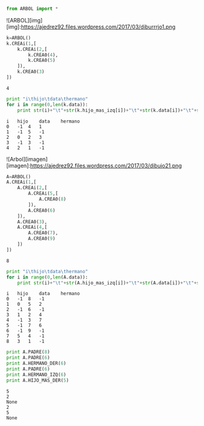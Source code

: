 

```python
from ARBOL import *
```

![ARBOL][img]
[img]:https://ajedrez92.files.wordpress.com/2017/03/diburrrjo1.png


```python
k=ARBOL()
k.CREAi(1,[
    k.CREAi(2,[
        k.CREA0(4),
        k.CREA0(5)
    ]),
    k.CREA0(3)
])
```




    4




```python
print "i\thijo\tdata\thermano"
for i in range(0,len(k.data)):
    print str(i)+"\t"+str(k.hijo_mas_izq[i])+"\t"+str(k.data[i])+"\t"+str(k.hermano_dere[i])
```

    i	hijo	data	hermano
    0	-1	4	1
    1	-1	5	-1
    2	0	2	3
    3	-1	3	-1
    4	2	1	-1
    

![Arbol][imagen]
[imagen]:https://ajedrez92.files.wordpress.com/2017/03/dibujo21.png


```python
A=ARBOL()
A.CREAi(1,[
    A.CREAi(2,[
        A.CREAi(5,[
            A.CREA0(8)
        ]),
        A.CREA0(6)
    ]),
    A.CREA0(3),
    A.CREAi(4,[
        A.CREA0(7),
        A.CREA0(9)
    ])
])
```




    8




```python
print "i\thijo\tdata\thermano"
for i in range(0,len(A.data)):
    print str(i)+"\t"+str(A.hijo_mas_izq[i])+"\t"+str(A.data[i])+"\t"+str(A.hermano_dere[i])
```

    i	hijo	data	hermano
    0	-1	8	-1
    1	0	5	2
    2	-1	6	-1
    3	1	2	4
    4	-1	3	7
    5	-1	7	6
    6	-1	9	-1
    7	5	4	-1
    8	3	1	-1
    


```python
print A.PADRE(8)
print A.PADRE(6)
print A.HERMANO_DER(6)
print A.PADRE(6)
print A.HERMANO_IZQ(6)
print A.HIJO_MAS_DER(5)
```

    5
    2
    None
    2
    5
    None
    


```python

```
